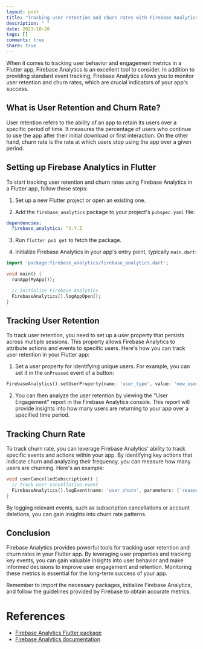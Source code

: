 ```yaml
---
layout: post
title: "Tracking user retention and churn rates with Firebase Analytics in Flutter"
description: " "
date: 2023-10-20
tags: []
comments: true
share: true
---
```


When it comes to tracking user behavior and engagement metrics in a Flutter app, Firebase Analytics is an excellent tool to consider. In addition to providing standard event tracking, Firebase Analytics allows you to monitor user retention and churn rates, which are crucial indicators of your app's success.

## What is User Retention and Churn Rate?

User retention refers to the ability of an app to retain its users over a specific period of time. It measures the percentage of users who continue to use the app after their initial download or first interaction. On the other hand, churn rate is the rate at which users stop using the app over a given period.

## Setting up Firebase Analytics in Flutter

To start tracking user retention and churn rates using Firebase Analytics in a Flutter app, follow these steps:

1. Set up a new Flutter project or open an existing one.

2. Add the `firebase_analytics` package to your project's `pubspec.yaml` file:

```yaml
dependencies:
  firebase_analytics: ^X.Y.Z
```

3. Run `flutter pub get` to fetch the package.

4. Initialize Firebase Analytics in your app's entry point, typically `main.dart`:

```dart
import 'package:firebase_analytics/firebase_analytics.dart';

void main() {
  runApp(MyApp());

  // Initialize Firebase Analytics
  FirebaseAnalytics().logAppOpen();
}
```

## Tracking User Retention

To track user retention, you need to set up a user property that persists across multiple sessions. This property allows Firebase Analytics to attribute actions and events to specific users. Here's how you can track user retention in your Flutter app:

1. Set a user property for identifying unique users. For example, you can set it in the `onPressed` event of a button:

```dart
FirebaseAnalytics().setUserProperty(name: 'user_type', value: 'new_user');
```

2. You can then analyze the user retention by viewing the "User Engagement" report in the Firebase Analytics console. This report will provide insights into how many users are returning to your app over a specified time period.

## Tracking Churn Rate

To track churn rate, you can leverage Firebase Analytics' ability to track specific events and actions within your app. By identifying key actions that indicate churn and analyzing their frequency, you can measure how many users are churning. Here's an example:

```dart
void userCancelledSubscription() {
  // Track user cancellation event
  FirebaseAnalytics().logEvent(name: 'user_churn', parameters: {'reason': 'subscription_cancellation'});
}
```

By logging relevant events, such as subscription cancellations or account deletions, you can gain insights into churn rate patterns.

## Conclusion

Firebase Analytics provides powerful tools for tracking user retention and churn rates in your Flutter app. By leveraging user properties and tracking key events, you can gain valuable insights into user behavior and make informed decisions to improve user engagement and retention. Monitoring these metrics is essential for the long-term success of your app.

Remember to import the necessary packages, initialize Firebase Analytics, and follow the guidelines provided by Firebase to obtain accurate metrics.

# References
- [Firebase Analytics Flutter package](https://pub.dev/packages/firebase_analytics)
- [Firebase Analytics documentation](https://firebase.google.com/docs/analytics)